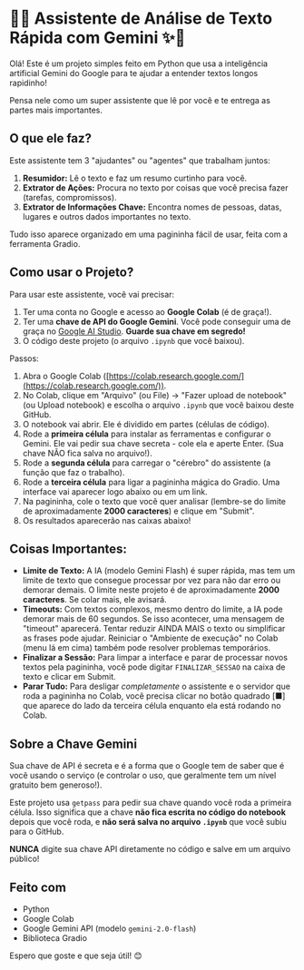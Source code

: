# 📄✨ Assistente de Análise de Texto Rápida com Gemini ✨📄

Olá! Este é um projeto simples feito em Python que usa a inteligência artificial Gemini do Google para te ajudar a entender textos longos rapidinho!

Pensa nele como um super assistente que lê por você e te entrega as partes mais importantes.

## O que ele faz?

Este assistente tem 3 "ajudantes" ou "agentes" que trabalham juntos:

1.  **Resumidor:** Lê o texto e faz um resumo curtinho para você.
2.  **Extrator de Ações:** Procura no texto por coisas que você precisa fazer (tarefas, compromissos).
3.  **Extrator de Informações Chave:** Encontra nomes de pessoas, datas, lugares e outros dados importantes no texto.

Tudo isso aparece organizado em uma pagininha fácil de usar, feita com a ferramenta Gradio.

## Como usar o Projeto?

Para usar este assistente, você vai precisar:

1.  Ter uma conta no Google e acesso ao **Google Colab** (é de graça!).
2.  Ter uma **chave de API do Google Gemini**. Você pode conseguir uma de graça no [Google AI Studio](https://aistudio.google.com/app/apikey). **Guarde sua chave em segredo!**
3.  O código deste projeto (o arquivo `.ipynb` que você baixou).

Passos:

1.  Abra o Google Colab ([https://colab.research.google.com/](https://colab.research.google.com/)).
2.  No Colab, clique em "Arquivo" (ou File) -> "Fazer upload de notebook" (ou Upload notebook) e escolha o arquivo `.ipynb` que você baixou deste GitHub.
3.  O notebook vai abrir. Ele é dividido em partes (células de código).
4.  Rode a **primeira célula** para instalar as ferramentas e configurar o Gemini. Ele vai pedir sua chave secreta - cole ela e aperte Enter. (Sua chave NÃO fica salva no arquivo!).
5.  Rode a **segunda célula** para carregar o "cérebro" do assistente (a função que faz o trabalho).
6.  Rode a **terceira célula** para ligar a pagininha mágica do Gradio. Uma interface vai aparecer logo abaixo ou em um link.
7.  Na pagininha, cole o texto que você quer analisar (lembre-se do limite de aproximadamente **2000 caracteres**) e clique em "Submit".
8.  Os resultados aparecerão nas caixas abaixo!

## Coisas Importantes:

*   **Limite de Texto:** A IA (modelo Gemini Flash) é super rápida, mas tem um limite de texto que consegue processar por vez para não dar erro ou demorar demais. O limite neste projeto é de aproximadamente **2000 caracteres**. Se colar mais, ele avisará.
*   **Timeouts:** Com textos complexos, mesmo dentro do limite, a IA pode demorar mais de 60 segundos. Se isso acontecer, uma mensagem de "timeout" aparecerá. Tentar reduzir AINDA MAIS o texto ou simplificar as frases pode ajudar. Reiniciar o "Ambiente de execução" no Colab (menu lá em cima) também pode resolver problemas temporários.
*   **Finalizar a Sessão:** Para limpar a interface e parar de processar novos textos pela pagininha, você pode digitar `FINALIZAR_SESSAO` na caixa de texto e clicar em Submit.
*   **Parar Tudo:** Para desligar *completamente* o assistente e o servidor que roda a pagininha no Colab, você precisa clicar no botão quadrado [■] que aparece do lado da terceira célula enquanto ela está rodando no Colab.

## Sobre a Chave Gemini

Sua chave de API é secreta e é a forma que o Google tem de saber que é você usando o serviço (e controlar o uso, que geralmente tem um nível gratuito bem generoso!).

Este projeto usa `getpass` para pedir sua chave quando você roda a primeira célula. Isso significa que a chave **não fica escrita no código do notebook** depois que você roda, e **não será salva no arquivo `.ipynb`** que você subiu para o GitHub.

**NUNCA** digite sua chave API diretamente no código e salve em um arquivo público!

## Feito com

*   Python
*   Google Colab
*   Google Gemini API (modelo `gemini-2.0-flash`)
*   Biblioteca Gradio

Espero que goste e que seja útil! 😊
